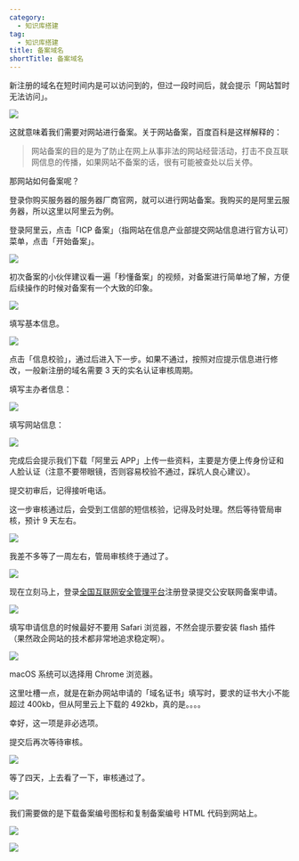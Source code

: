 ```yaml
---
category:
  - 知识库搭建
tag:
  - 知识库搭建
title: 备案域名
shortTitle: 备案域名
---
```


新注册的域名在短时间内是可以访问到的，但过一段时间后，就会提示「网站暂时无法访问」。

![](https://cdn.tobebetterjavaer.com/tobebetterjavaer/images/szjy/tobebetterjavaer-beian-1.png)

这就意味着我们需要对网站进行备案。关于网站备案，百度百科是这样解释的：

>网站备案的目的是为了防止在网上从事非法的网站经营活动，打击不良互联网信息的传播，如果网站不备案的话，很有可能被查处以后关停。

那网站如何备案呢？

登录你购买服务器的服务器厂商官网，就可以进行网站备案。我购买的是阿里云服务器，所以这里以阿里云为例。

登录阿里云，点击「ICP 备案」（指网站在信息产业部提交网站信息进行官方认可）菜单，点击「开始备案」。

![](https://cdn.tobebetterjavaer.com/tobebetterjavaer/images/szjy/tobebetterjavaer-beian-2.png)

初次备案的小伙伴建议看一遍「秒懂备案」的视频，对备案进行简单地了解，方便后续操作的时候对备案有一个大致的印象。

![](https://cdn.tobebetterjavaer.com/tobebetterjavaer/images/szjy/tobebetterjavaer-beian-3.png)

填写基本信息。

![](https://cdn.tobebetterjavaer.com/tobebetterjavaer/images/szjy/tobebetterjavaer-beian-4.png)

点击「信息校验」，通过后进入下一步。如果不通过，按照对应提示信息进行修改，一般新注册的域名需要 3 天的实名认证审核周期。

填写主办者信息：

![](https://cdn.tobebetterjavaer.com/tobebetterjavaer/images/szjy/tobebetterjavaer-beian-5.png)

填写网站信息：

![](https://cdn.tobebetterjavaer.com/tobebetterjavaer/images/szjy/tobebetterjavaer-beian-6.png)

完成后会提示我们下载「阿里云 APP」上传一些资料，主要是方便上传身份证和人脸认证（注意不要带眼镜，否则容易校验不通过，踩坑人良心建议）。

提交初审后，记得接听电话。

这一步审核通过后，会受到工信部的短信核验，记得及时处理。然后等待管局审核，预计 9 天左右。

![](https://cdn.tobebetterjavaer.com/tobebetterjavaer/images/szjy/tobebetterjavaer-beian-7.png)

我差不多等了一周左右，管局审核终于通过了。

![](https://cdn.tobebetterjavaer.com/tobebetterjavaer/images/szjy/tobebetterjavaer-beian-8.png)

现在立刻马上，登录[全国互联网安全管理平台](http://www.beian.gov.cn/portal/index)注册登录提交公安联网备案申请。

![](https://cdn.tobebetterjavaer.com/tobebetterjavaer/images/szjy/tobebetterjavaer-beian-9.png)


填写申请信息的时候最好不要用 Safari 浏览器，不然会提示要安装 flash 插件（果然政企网站的技术都非常地追求稳定啊）。

![](https://cdn.tobebetterjavaer.com/tobebetterjavaer/images/szjy/tobebetterjavaer-beian-10.png)

macOS 系统可以选择用 Chrome 浏览器。

这里吐槽一点，就是在新办网站申请的「域名证书」填写时，要求的证书大小不能超过 400kb，但从阿里云上下载的 492kb，真的是。。。。

幸好，这一项是非必选项。

提交后再次等待审核。

![](https://cdn.tobebetterjavaer.com/tobebetterjavaer/images/szjy/tobebetterjavaer-beian-11.png)

等了四天，上去看了一下，审核通过了。

![](https://cdn.tobebetterjavaer.com/tobebetterjavaer/images/szjy/tobebetterjavaer-beian-12.png)

我们需要做的是下载备案编号图标和复制备案编号 HTML 代码到网站上。

![](https://cdn.tobebetterjavaer.com/tobebetterjavaer/images/szjy/tobebetterjavaer-beian-13.png)


![](https://cdn.tobebetterjavaer.com/tobebetterjavaer/images/xingbiaogongzhonghao.png)